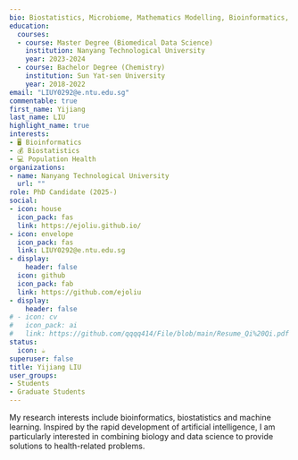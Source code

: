 ```yaml
---
bio: Biostatistics, Microbiome, Mathematics Modelling, Bioinformatics, Population Health, Multi-omics.
education:
  courses:
  - course: Master Degree (Biomedical Data Science)
    institution: Nanyang Technological University
    year: 2023-2024
  - course: Bachelor Degree (Chemistry)
    institution: Sun Yat-sen University
    year: 2018-2022
email: "LIUY0292@e.ntu.edu.sg"
commentable: true
first_name: Yijiang
last_name: LIU
highlight_name: true
interests:
- 🖥 Bioinformatics
- 💰 Biostatistics
- 💻 Population Health
organizations:
- name: Nanyang Technological University
  url: ""
role: PhD Candidate (2025-)
social:
- icon: house
  icon_pack: fas
  link: https://ejoliu.github.io/
- icon: envelope
  icon_pack: fas
  link: LIUY0292@e.ntu.edu.sg
- display:
    header: false
  icon: github
  icon_pack: fab
  link: https://github.com/ejoliu
- display:
    header: false
# - icon: cv
#   icon_pack: ai
#   link: https://github.com/qqqq414/File/blob/main/Resume_Qi%20Qi.pdf
status:
  icon: ☕️
superuser: false
title: Yijiang LIU
user_groups:
- Students
- Graduate Students
---
```


My research interests include bioinformatics, biostatistics and machine learning. Inspired by the rapid development of artificial intelligence, I am particularly interested in combining biology and data science to provide solutions to health-related problems.
 

